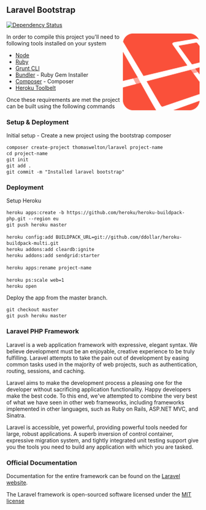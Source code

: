 ## Laravel Bootstrap
[![Dependency Status](https://david-dm.org/thomaswelton/laravel.png)](https://david-dm.org/thomaswelton/laravel)

<img src="icon.png" align="right">

In order to compile this project you'll need to following tools installed on your system

* [Node](http://nodejs.org)
* [Ruby](http://www.ruby-lang.org/en/downloads/)
* [Grunt CLI](http://gruntjs.com/getting-started#installing-the-cli)
* [Bundler](http://gembundler.com/) - Ruby Gem Installer
* [Composer](http://getcomposer.org/doc/00-intro.md#globally) - Composer
* [Heroku Toolbelt](https://toolbelt.herokuapp.com/)

Once these requirements are met the project can be built using the following commands

### Setup & Deployment

Initial setup - Create a new project using the bootstrap composer

```
composer create-project thomaswelton/laravel project-name
cd project-name
git init
git add .
git commit -m "Installed laravel bootstrap"
```

### Deployment

Setup Heroku

```
heroku apps:create -b https://github.com/heroku/heroku-buildpack-php.git --region eu
git push heroku master

heroku config:add BUILDPACK_URL=git://github.com/ddollar/heroku-buildpack-multi.git
heroku addons:add cleardb:ignite
heroku addons:add sendgrid:starter

heroku apps:rename project-name

heroku ps:scale web=1
heroku open
```

Deploy the app from the master branch.

```
git checkout master
git push heroku master
```

### Laravel PHP Framework

Laravel is a web application framework with expressive, elegant syntax. We believe development must be an enjoyable, creative experience to be truly fulfilling. Laravel attempts to take the pain out of development by easing common tasks used in the majority of web projects, such as authentication, routing, sessions, and caching.

Laravel aims to make the development process a pleasing one for the developer without sacrificing application functionality. Happy developers make the best code. To this end, we've attempted to combine the very best of what we have seen in other web frameworks, including frameworks implemented in other languages, such as Ruby on Rails, ASP.NET MVC, and Sinatra.

Laravel is accessible, yet powerful, providing powerful tools needed for large, robust applications. A superb inversion of control container, expressive migration system, and tightly integrated unit testing support give you the tools you need to build any application with which you are tasked.

### Official Documentation

Documentation for the entire framework can be found on the [Laravel website](http://laravel.com/docs).

The Laravel framework is open-sourced software licensed under the [MIT license](http://opensource.org/licenses/MIT)